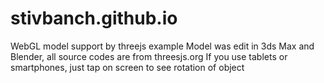 # stivbanch.github.io
WebGL model support by threejs example 
Model was edit in 3ds Max and Blender, all source codes are from threesjs.org
If you use tablets or smartphones, just tap on screen to see rotation of object

